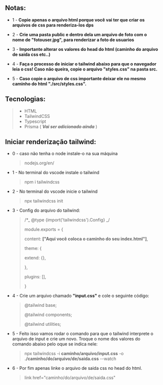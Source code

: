 ## Notas:

- 1 - **Copie apenas o arquivo html porque você vai ter que criar os arquivos de css para renderiza-los dps**

- 2 - **Crie uma pasta public e dentro dela um arquivo de foto com o nome de "fotouser.jpg", para renderizar a foto de usuarios**

- 3 - **Importante alterar os valores do head do html (caminho do arquivo de saida css etc..)**

- 4 - **Faça o processo de iniciar o tailwind abaixo para que o navegador leia o css! Caso não queira, copie o arquivo "styles.css" na pasta src.**

- 5 - **Caso copie o arquivo de css importante deixar ele no mesmo caminho do html "./src/styles.css".**

## Tecnologias:

> - HTML
> - TailwindCSS
> - Typescript
> - Prisma ( **_Vai ser adicionado ainda_** )

## Iniciar renderização tailwind:

- 0 - caso não tenha o node instale-o na sua máquina
  > nodejs.org/en/
- 1 - No terminal do vscode instale o tailwind
  > npm i tailwindcss
- 2 - No terminal do vscode inicie o tailwind
  > npx tailwindcss init
- 3 - Config do arquivo do tailwind:
  > /\*_ @type {import('tailwindcss').Config} _/
  >
  > module.exports = {
  >
  > content: **["Aqui você coloca o caminho do seu index.html"]**,
  >
  > theme: {
  >
  > extend: {},
  >
  > },
  >
  > plugins: [],
  >
  > }
- 4 - Crie um arquivo chamado **"input.css"** e cole o seguinte código:
  > @tailwind base;
  >
  > @tailwind components;
  >
  > @tailwind utilities;
- 5 - Feito isso vamos rodar o comando para que o tailwind interprete o arquivo de input e crie um novo. Troque o nome dos valores do comando abaixo pelo oque se indica nele:
  > npx tailwindcss -i **caminho/arquivo/input.css** -o **./caminho/do/arquivo/de/saida.css** --watch
- 6 - Por fim apenas linke o arquivo de saida css no head do html.
  > link href="caminho/do/arquivo/de/saida.css"
